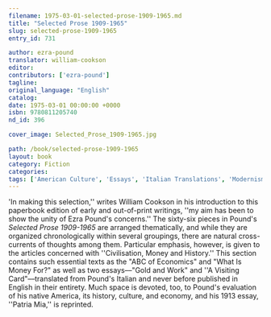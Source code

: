 ```yaml
---
filename: 1975-03-01-selected-prose-1909-1965.md
title: "Selected Prose 1909-1965"
slug: selected-prose-1909-1965
entry_id: 731

author: ezra-pound
translator: william-cookson
editor: 
contributors: ['ezra-pound']
tagline: 
original_language: "English"
catalog: 
date: 1975-03-01 00:00:00 +0000 
isbn: 9780811205740
nd_id: 396

cover_image: Selected_Prose_1909-1965.jpg

path: /book/selected-prose-1909-1965
layout: book
category: Fiction
categories: 
tags: ['American Culture', 'Essays', 'Italian Translations', 'Modernism', 'Prose']
---
```

'In making this selection,'' writes William Cookson in his introduction to this paperbook edition of early and out-of-print writings, ''my aim has been to show the unity of Ezra Pound's concerns.'' The sixty-six pieces in Pound's *Selected Prose 1909-1965* are arranged thematically, and while they are organized chronologically within several groupings, there are natural cross-currents of thoughts among them. Particular emphasis, however, is given to the articles concerned with ''Civilisation, Money and History.'' This section contains such essential texts as the "ABC of Economics" and "What Is Money For?" as well as two essays––"Gold and Work" and ''A Visiting Card"––translated from Pound's Italian and never before published in English in their entirety. Much space is devoted, too, to Pound's evaluation of his native America, its history, culture, and economy, and his 1913 essay, ''Patria Mia,'' is reprinted.





